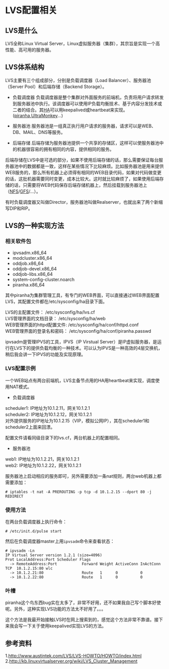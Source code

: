 # LVS配置相关

## LVS是什么
LVS全称Linux Virtual Server，Linux虚拟服务器（集群），其宗旨是实现一个高性能、高可用的服务器。

## LVS体系结构

LVS主要有三个组成部分，分别是负载调度器（Load Balancer）、服务器池（Server Pool）和后端存储（Backend Storage）。

* 负载调度器
负载调度器是整个集群对外面服务的前端机，负责将用户请求转发到服务器池中执行。该调度器可以使用IP负载均衡技术、基于内容分发技术或二者的结合。其[HA][ha]可以用keepalived或heartbeat来实现。([piranha][piranha],[UltraMonkey][ultramonkey]...)

* 服务器池
服务器池是一组真正执行用户请求的服务器，请求可以是WEB、DB、MAIL、DNS等服务。

* 后端存储
后端存储为服务器池提供一个共享的存储区，这样可以使服务器池中的机器很容易的拥有相同的内容，提供相同的服务。

后端存储在LVS中是可选的部分，如果不使用后端存储的话，那么需要保证每台服务器池中的数据都是一致，这样在某些情况下比较麻烦。比如服务器池是用来提供WEB服务的，那么所有机器上必须得有相同的WEB目录代码，如果对代码做变更的话，这批机器需要同时变更，成本比较大。这时就比较麻烦了，如果使用后端存储的话，只需要将WEB代码保存后端存储机器上，然后挂载到服务器池上（[NFS][nfs]/[GFS][gfs]/...）。

有时负载调度器又叫做Director，服务器池叫做Realserver，也就出来了两个新缩写DIP和RIP。

## LVS的一种实现方法

### 相关软件包
* ipvsadm.x86\_64
* modcluster.x86\_64
* oddjob.x86\_64
* oddjob-devel.x86\_64
* oddjob-libs.x86\_64
* system-config-cluster.noarch
* piranha.x86\_64

其中piranha为集群管理工具，有专门的WEB界面，可以直接通过WEB界面配置LVS，其配置文件都在/etc/sysconfig/ha目录下面。

LVS的主配置文件： /etc/sysconfig/ha/lvs.cf  
LVS管理界面的文档目录： /etc/sysconfig/ha/web  
WEB管理界面的httpd配置文件: /etc/sysconfig/ha/conf/httpd.conf  
WEB管理界面的登录名和密码： /etc/sysconfig/ha/conf/piranha.passwd

ipvsadm是管理IPVS的工具，IPVS（IP Virstual Server）是IP虚拟服务器，是运行在LVS下的提供负载均衡的一种技术。可以认为IPVS是一种高效的4层交换机，稍后我会讲一下IPVS的功能及实现原理。

### LVS配置示例
一个WEB站点有两台前端机，LVS主备节点用的HA用heartbeat来实现，调度使用NAT模式。

* 负载调度器

scheduler1: IP地址为10.1.2.11，网关10.1.2.1  
scheduler2: IP地址为10.1.2.12，网关10.1.2.1  
对外提供服务的IP地址为10.1.2.15（VIP，模拟公网IP），其在scheduler1和scheduler2上面来回漂。

配置文件请看同级目录下的lvs.cf，两台机器上的配置相同。

* 服务器池

web1: IP地址为10.1.2.21，网关10.1.2.1  
web2: IP地址为10.1.2.22，网关10.1.2.1

服务器池上启动相应的服务即可，另外需要添加一条nat规则，两台web机器上都需要添加：

```
# iptables -t nat -A PREROUTING -p tcp -d 10.1.2.15 --dport 80 -j REDIRECT
```

### 使用方法

在两台负载调度器上执行命令：

```
# /etc/init.d/pulse start 
```

然后在负载调度器master上用`ipvsadm`命令来查看状态：

```
# ipvsadm -Ln
IP Virtual Server version 1.2.1 (size=4096)
Prot LocalAddress:Port Scheduler Flags
  -> RemoteAddress:Port           Forward Weight ActiveConn InActConn
TCP  10.1.2.15:80 wlc
  -> 10.1.2.21:80                 Route   1      0          0         
  -> 10.1.2.22:80                 Route   1      0          0
```

### 叶槽
piranha这个鸟东西bug实在太多了，非常不好用，还不如果我自己写个脚本好使呢。另外，这种实现LVS功能的方法太不好用了。。。

这个方法是我最开始接触LVS时在网上搜索到的，感觉这个方法非常不靠谱。接下来我会写一下关于使用keepalived实现LVS的方法。

## 参考资料

1.<http://www.austintek.com/LVS/LVS-HOWTO/HOWTO/index.html>
2.<http://kb.linuxvirtualserver.org/wiki/LVS_Cluster_Management>

[nfs]: http://en.wikipedia.org/wiki/Network_File_System
[gfs]: http://en.wikipedia.org/wiki/GlusterFS
[ha]: http://www.linuxvirtualserver.org/HighAvailability.html
[piranha]: http://www.linuxvirtualserver.org/docs/ha/piranha.html
[ultramonkey]: http://www.linuxvirtualserver.org/docs/ha/ultramonkey.html
